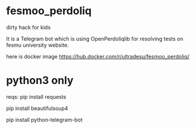 # fesmoo_perdoliq
dirty hack for kids

It is a Telegram bot which is using OpenPerdoliqlib for resolving tests on fesmu university website.

here is docker image https://hub.docker.com/r/ultradesu/fesmoo_perdoliq/

# python3 only
reqs:
pip install requests

pip install beautifulsoup4

pip install python-telegram-bot
